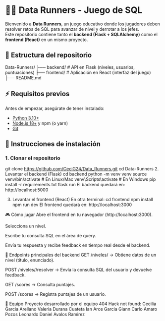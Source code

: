 # 🏃‍♂️ Data Runners - Juego de SQL

Bienvenido a **Data Runners**, un juego educativo donde los jugadores deben resolver retos de SQL para avanzar de nivel y derrotar a los jefes.  
Este repositorio contiene tanto el **backend (Flask + SQLAlchemy)** como el **frontend (React)** en un mismo proyecto.

## 📂 Estructura del repositorio

Data-Runners/
├── backend/ # API en Flask (niveles, usuarios, puntuaciones)
├── frontend/ # Aplicación en React (interfaz del juego)
├── README.md

## ⚡ Requisitos previos

Antes de empezar, asegúrate de tener instalado:

- [Python 3.10+](https://www.python.org/downloads/)  
- [Node.js 18+](https://nodejs.org/) y npm (o yarn)  
- [Git](https://git-scm.com/)  

## 🚀 Instrucciones de instalación

### 1. Clonar el repositorio
git clone https://github.com/CeciG24/Data_Runners.git
cd Data-Runners
2. Levantar el backend (Flask)
cd backend
python -m venv venv
source venv/bin/activate   # En Linux/Mac
venv\Scripts\activate      # En Windows
pip install -r requirements.txt
flask run
El backend quedará en: http://localhost:5000

3. Levantar el frontend (React)
En otra terminal:
cd frontend
npm install
npm run dev
El frontend quedará en: http://localhost:3000

🎮 Cómo jugar
Abre el frontend en tu navegador (http://localhost:3000).

Selecciona un nivel.

Escribe tu consulta SQL en el área de query.

Envía tu respuesta y recibe feedback en tiempo real desde el backend.

📡 Endpoints principales del backend
GET /niveles/<id> → Obtiene datos de un nivel (título, enunciado).

POST /niveles/<id>/resolver → Envía la consulta SQL del usuario y devuelve feedback.

GET /scores → Consulta puntajes.

POST /scores → Registra puntajes de un usuario.

👥 Equipo
Proyecto desarrollado por el equipo 404 Hack not found:
Cecilia Garcia Arellano
Valeria Durana Cuateta
Ian Arce Garcia
Giann Carlo Amaro Pozos
Leonardo Daniel Avalos Ramirez
